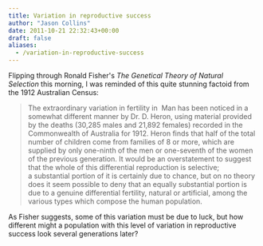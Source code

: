 ```yaml
---
title: Variation in reproductive success
author: "Jason Collins"
date: 2011-10-21 22:32:43+00:00
draft: false
aliases:
  - /variation-in-reproductive-success
---
```


Flipping through Ronald Fisher's *The Genetical Theory of Natural Selection* this morning, I was reminded of this quite stunning factoid from the 1912 Australian Census:


<blockquote>The extraordinary variation in fertility in  Man has been noticed in a somewhat different manner by Dr. D. Heron, using material provided by the deaths (30,285 males and 21,892 females) recorded in the Commonwealth of Australia for 1912. Heron finds that half of the total number of children come from families of 8 or more, which are supplied by only one-ninth of the men or one-seventh of the women of the previous generation. It would be an overstatement to suggest that the whole of this differential reproduction is selective; a substantial portion of it is certainly due to chance, but on no theory does it seem possible to deny that an equally substantial portion is due to a genuine differential fertility, natural or artificial, among the various types which compose the human population.</blockquote>


As Fisher suggests, some of this variation must be due to luck, but how different might a population with this level of variation in reproductive success look several generations later?
